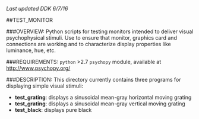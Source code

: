 *Last updated DDK 6/7/16*

##TEST_MONITOR

###OVERVIEW:
Python scripts for testing monitors intended to deliver visual psychophysical stimuli. Use to ensure that monitor, graphics card and connections are working and to characterize display properties like luminance, hue, etc. 


###REQUIREMENTS:
`python` >2.7
`psychopy` module, available at http://www.psychopy.org/


###DESCRIPTION:
This directory currently contains three programs for displaying simple visual stimuli:
* **test_grating**: displays a sinusoidal mean-gray horizontal moving grating
* **test_grating**: displays a sinusoidal mean-gray vertical moving grating
* **test_black**: displays pure black

